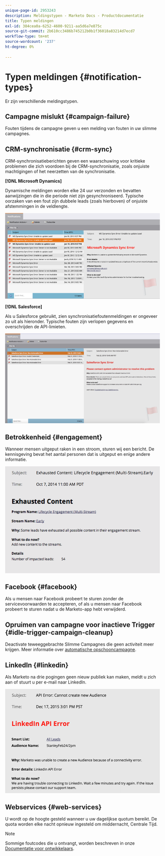```yaml
---
unique-page-id: 2953243
description: Meldingstypen - Marketo Docs - Productdocumentatie
title: Typen meldingen
exl-id: 384cea0a-6252-4600-9211-aa5d6a7e875c
source-git-commit: 2b610cc3486b745212b0b1f36018a83214d7ecd7
workflow-type: tm+mt
source-wordcount: '237'
ht-degree: 0%

---
```


# Typen meldingen {#notification-types}

Er zijn verschillende meldingstypen.

## Campagne mislukt  {#campaign-failure}

Fouten tijdens de campagne geven u een melding van fouten in uw slimme campagnes.

## CRM-synchronisatie {#crm-sync}

CRM-synchronisatieberichten geven een waarschuwing voor kritieke problemen die zich voordoen bij de CRM-synchronisatie, zoals onjuiste machtigingen of het neerzetten van de synchronisatie.

**[!DNL Microsoft Dynamics]**

Dynamische meldingen worden elke 24 uur verzonden en bevatten aanwijzingen die in die periode niet zijn gesynchroniseerd. Typische oorzaken van een fout zijn dubbele leads (zoals hierboven) of onjuiste afstemmingen in de veldlengte.

![](assets/image2016-1-20-11-3a19-3a58.png)

**[!DNL Salesforce]**

Als u Salesforce gebruikt, zien synchronisatiefoutenmeldingen er ongeveer zo uit als hieronder. Typische fouten zijn verlopen gegevens en overschrijden de API-limieten.

![](assets/salesforcesyncerror.png)

## Betrokkenheid {#engagement}

Wanneer mensen uitgeput raken in een stroom, sturen wij een bericht. De kennisgeving bevat het aantal personen dat is uitgeput en enige andere informatie.

![](assets/image2014-10-14-10-3a57-3a9.png)

## Facebook {#facebook}

Als u mensen naar Facebook probeert te sturen zonder de servicevoorwaarden te accepteren, of als u mensen naar Facebook probeert te sturen nadat u de Marketo-app hebt verwijderd.

## Opruimen van campagne voor inactieve Trigger {#idle-trigger-campaign-cleanup}

Deactivate teweeggebrachte Slimme Campagnes die geen activiteit meer krijgen. Meer informatie over  [automatische opschooncampagne](/help/marketo/product-docs/core-marketo-concepts/smart-campaigns/using-smart-campaigns/automatic-trigger-campaign-cleanup.md).

## LinkedIn {#linkedin}

Als Marketo na drie pogingen geen nieuw publiek kan maken, meldt u zich aan of stuurt u per e-mail naar LinkedIn.

![](assets/linkedin.png)

## Webservices {#web-services}

U wordt op de hoogte gesteld wanneer u uw dagelijkse quotum bereikt. De quota worden elke nacht opnieuw ingesteld om middernacht, Centrale Tijd.

>[!NOTE]
>
>Sommige foutcodes die u ontvangt, worden beschreven in onze [Documentatie voor ontwikkelaars](https://experienceleague.adobe.com/en/docs/marketo-developer/marketo/rest/error-codes).
